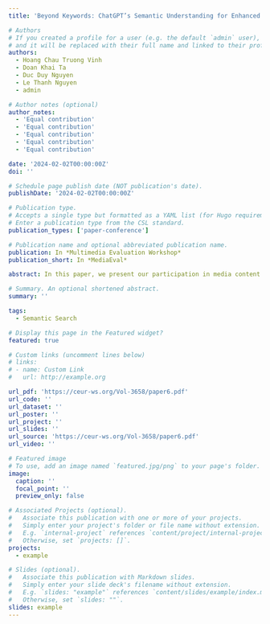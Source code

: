 ```yaml
---
title: 'Beyond Keywords: ChatGPT’s Semantic Understanding for Enhanced Media Search (MediaEval’23)'

# Authors
# If you created a profile for a user (e.g. the default `admin` user), write the username (folder name) here
# and it will be replaced with their full name and linked to their profile.
authors:
  - Hoang Chau Truong Vinh
  - Doan Khai Ta
  - Duc Duy Nguyen
  - Le Thanh Nguyen
  - admin

# Author notes (optional)
author_notes:
  - 'Equal contribution'
  - 'Equal contribution'
  - 'Equal contribution'
  - 'Equal contribution'
  - 'Equal contribution'

date: '2024-02-02T00:00:00Z'
doi: ''

# Schedule page publish date (NOT publication's date).
publishDate: '2024-02-02T00:00:00Z'

# Publication type.
# Accepts a single type but formatted as a YAML list (for Hugo requirements).
# Enter a publication type from the CSL standard.
publication_types: ['paper-conference']

# Publication name and optional abbreviated publication name.
publication: In *Multimedia Evaluation Workshop*
publication_short: In *MediaEval*

abstract: In this paper, we present our participation in media content retrieval, in which we retrieve and connect the image for a specific article, such as news. We propose a method of using prompt engineering techniques and taking advantage of ChatGPT to generate descriptions of potential images in the article, which are then filtered and passed with the corresponding image into the text-image model. Our experiment demonstrates the efficiency of proposed framework in enhancing media content retrieval through high relevant and quality data, presenting an effective approach to combining the LLM model with media content problems

# Summary. An optional shortened abstract.
summary: ''

tags:
  - Semantic Search

# Display this page in the Featured widget?
featured: true

# Custom links (uncomment lines below)
# links:
# - name: Custom Link
#   url: http://example.org

url_pdf: 'https://ceur-ws.org/Vol-3658/paper6.pdf'
url_code: ''
url_dataset: ''
url_poster: ''
url_project: ''
url_slides: ''
url_source: 'https://ceur-ws.org/Vol-3658/paper6.pdf'
url_video: ''

# Featured image
# To use, add an image named `featured.jpg/png` to your page's folder.
image:
  caption: ''
  focal_point: ''
  preview_only: false

# Associated Projects (optional).
#   Associate this publication with one or more of your projects.
#   Simply enter your project's folder or file name without extension.
#   E.g. `internal-project` references `content/project/internal-project/index.md`.
#   Otherwise, set `projects: []`.
projects:
  - example

# Slides (optional).
#   Associate this publication with Markdown slides.
#   Simply enter your slide deck's filename without extension.
#   E.g. `slides: "example"` references `content/slides/example/index.md`.
#   Otherwise, set `slides: ""`.
slides: example
---
```

